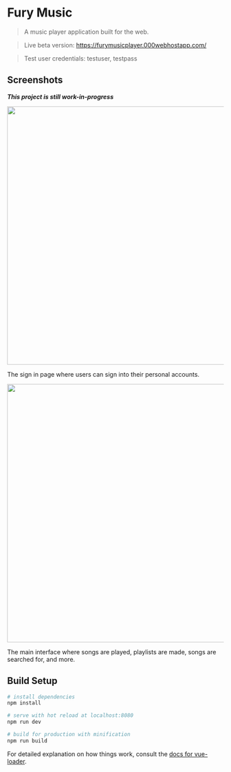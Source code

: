 # Fury Music

> A music player application built for the web.

> Live beta version: https://furymusicplayer.000webhostapp.com/ 

> Test user credentials: testuser, testpass
 
## Screenshots

***This project is still work-in-progress*** 

  <img src="https://furymusicplayer.000webhostapp.com/githubpics/fury signin showcase.JPG" width="600"> 

The sign in page where users can sign into their personal accounts. 

  <img src="https://furymusicplayer.000webhostapp.com/githubpics/fury player.JPG" width="600">

The main interface where songs are played, playlists are made, songs are searched for, and more. 


## Build Setup

``` bash
# install dependencies
npm install

# serve with hot reload at localhost:8080
npm run dev

# build for production with minification
npm run build
```

For detailed explanation on how things work, consult the [docs for vue-loader](http://vuejs.github.io/vue-loader).
